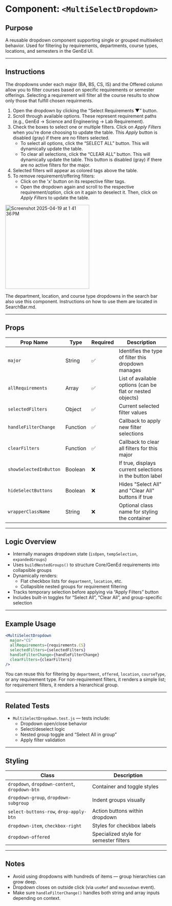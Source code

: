 # Component: `<MultiSelectDropdown>`

## Purpose

A reusable dropdown component supporting single or grouped multiselect behavior. Used for filtering by requirements, departments, course types, locations, and semesters in the GenEd UI.

---

## Instructions
The dropdowns under each major (BA, BS, CS, IS) and the Offered column allow you to filter courses based on specific requirements or semester offerings. Selecting a requirement will filter all the course results to show only those that fulfill chosen requirments.

1. Open the dropdown by clicking the “Select Requirements ▼” button.
2. Scroll through available options. These represent requirement paths (e.g., GenEd → Science and Engineering → Lab Requirement).
3. Check the boxes to select one or multiple filters. Click on *Apply Filters* when you're done choosing to update the table. This *Apply* button is disabled (gray) if there are no filters selected.
     - To select all options, click the “SELECT ALL” button. This will dynamically update the table.
     - To clear all selections, click the “CLEAR ALL” button. This will dynamically update the table. This button is disabled (gray) if there are no active filters for the major.
4. Selected filters will appear as colored tags above the table.
5. To remove requirement/offering filters:
   - Click on the 'x' button on its respective filter tags.
   - Open the dropdown again and scroll to the respective requirement/option, click on it again to deselect it. Then, click on *Apply Filters* to update the table.
<img width="262" alt="Screenshot 2025-04-19 at 1 41 36 PM" src="https://github.com/user-attachments/assets/d519a6ce-23d5-4261-9926-40c99dbf63c3" />

The department, location, and course type dropdowns in the search bar also use this component. Instructions on how to use them are located in SearchBar.md.

---

## Props

| Prop Name             | Type     | Required | Description |
|-----------------------|----------|----------|-------------|
| `major`               | String   | ✅       | Identifies the type of filter this dropdown manages |
| `allRequirements`     | Array    | ✅       | List of available options (can be flat or nested objects) |
| `selectedFilters`     | Object   | ✅       | Current selected filter values |
| `handleFilterChange`  | Function | ✅       | Callback to apply new filter selections |
| `clearFilters`        | Function | ✅       | Callback to clear all filters for this major |
| `showSelectedInButton` | Boolean | ❌       | If true, displays current selections in the button label |
| `hideSelectButtons`   | Boolean  | ❌       | Hides "Select All" and "Clear All" buttons if true |
| `wrapperClassName`    | String   | ❌       | Optional class name for styling the container |

---

## Logic Overview

- Internally manages dropdown state (`isOpen`, `tempSelection`, `expandedGroups`)
- Uses `buildNestedGroups()` to structure Core/GenEd requirements into collapsible groups
- Dynamically renders:
  - Flat checkbox lists for `department`, `location`, etc.
  - Collapsible nested groups for requirement filtering
- Tracks temporary selection before applying via “Apply Filters” button
- Includes built-in toggles for “Select All”, “Clear All”, and group-specific selection

---

## Example Usage

```jsx
<MultiSelectDropdown
  major="CS"
  allRequirements={requirements.CS}
  selectedFilters={selectedFilters}
  handleFilterChange={handleFilterChange}
  clearFilters={clearFilters}
/>
```

You can reuse this for filtering by `department`, `offered`, `location`, `courseType`, or any requirement type. For non-requirement filters, it renders a simple list; for requirement filters, it renders a hierarchical group.

---

## Related Tests

- `MultiSelectDropdown.test.js` — tests include:
  - Dropdown open/close behavior
  - Select/deselect logic
  - Nested group toggle and “Select All in group”
  - Apply filter validation

---

## Styling

| Class | Description |
|-------|-------------|
| `dropdown`, `dropdown-content`, `dropdown-btn` | Container and toggle styles |
| `dropdown-group`, `dropdown-subgroup` | Indent groups visually |
| `select-buttons-row`, `drop-apply-btn` | Action buttons within dropdown |
| `dropdown-item`, `checkbox-right` | Styles for checkbox labels |
| `dropdown-offered` | Specialized style for semester filters |

---

## Notes

- Avoid using dropdowns with hundreds of items — group hierarchies can grow deep.
- Dropdown closes on outside click (via `useRef` and `mousedown` event).
- Make sure `handleFilterChange()` handles both string and array inputs depending on context.

